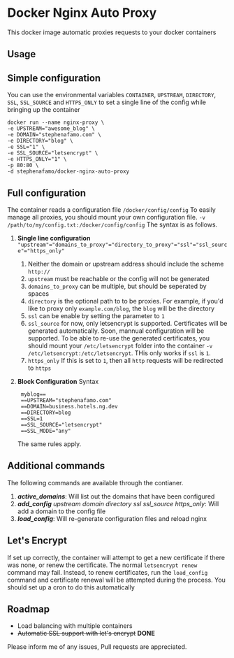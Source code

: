 # **Docker Nginx Auto Proxy**
This docker image automatic proxies requests to your docker containers

## Usage

## Simple configuration

You can use the environmental variables `CONTAINER`, `UPSTREAM`, `DIRECTORY`, `SSL`, `SSL_SOURCE` and `HTTPS_ONLY` to set a single line of the config while bringing up the container

    docker run --name nginx-proxy \
    -e UPSTREAM="awesome_blog" \
    -e DOMAIN="stephenafamo.com" \
    -e DIRECTORY="blog" \
    -e SSL="1" \
    -e SSL_SOURCE="letsencrypt" \
    -e HTTPS_ONLY="1" \
    -p 80:80 \
    -d stephenafamo/docker-nginx-auto-proxy

## Full configuration

The container reads a configuration file `/docker/config/config`
To easily manage all proxies, you should mount your own configuration file.
`-v /path/to/my/config.txt:/docker/config/config`
The syntax is as follows.

1. **Single line configuration**
    `"upstream"="domains_to_proxy"="directory_to_proxy"="ssl"="ssl_source"="https_only"`
    1. Neither the domain or upstream address should include the scheme `http://`
    2. `upstream` must be reachable or the config will not be generated
    3. `domains_to_proxy` can be multiple, but should be seperated by spaces
    4. `directory` is the optional path to to be proxies. For example, if you'd like to proxy only `example.com/blog`, the `blog` will be the directory
    5. `ssl` can be enable by setting the parameter to `1`
    6. `ssl_source` for now, only letsencrypt is supported. Certificates will be generated automatically. Soon, mannual configuration will be supported. To be able to re-use the generated certificates, you should mount your `/etc/letsencrypt` folder into the container `-v /etc/letsencrypt:/etc/letsencrypt`. THis only works if `ssl` is `1`.
    7. `https_only` If this is set to `1`, then all `http` requests will be redirected to `https`
2. **Block Configuration**
    Syntax

        myblog==
        ==UPSTREAM="stephenafamo.com"
        ==DOMAIN=business.hotels.ng.dev
        ==DIRECTORY=blog
        ==SSL=1
        ==SSL_SOURCE="letsencrypt"
        ==SSL_MODE="any"
    The same rules apply.

## Additional commands 

The following commands are available through the contianer.

1. **_active_domains_**: Will list out the domains that have been configured
2. **_add_config_** _upstream domain directory ssl ssl_source https_only_: Will add a domain to the config file
3. **_load_config_**: Will re-generate configuration files and reload nginx

## Let's Encrypt

If set up correctly, the container will attempt to get a new certificate if there was none, or renew the certificate.
The normal `letsencrypt renew` command may fail. Instead, to renew certificates, run the `load_config` command and certificate renewal will be attempted during the process. You should set up a cron to do this automatically

## Roadmap

* Load balancing with multiple containers
* ~~Automatic SSL support with let's encrypt~~ **DONE**

Please inform me of any issues, Pull requests are appreciated.

